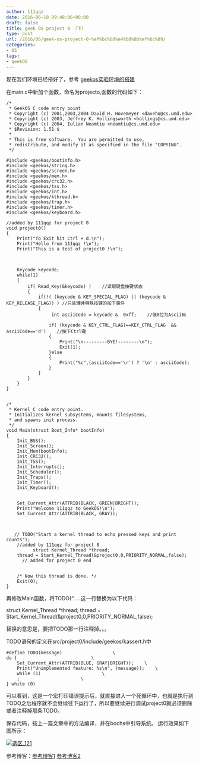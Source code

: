```yaml
---
author: 111qqz
date: 2016-06-18 09:48:06+00:00
draft: false
title: geek OS project 0 （下）
type: post
url: /2016/06/geek-os-project-0-%ef%bc%88%e4%b8%8b%ef%bc%89/
categories:
- OS
tags:
- geekOS
---
```


现在我们环境已经搭好了，参考 [geekos实验环境的搭建](https://111qqz.com/wordpress/2016/06/geekok-project0/)

在main.c中新加个函数，命名为projecto,函数的代码如下：





    
    /*
     * GeekOS C code entry point
     * Copyright (c) 2001,2003,2004 David H. Hovemeyer <daveho@cs.umd.edu>
     * Copyright (c) 2003, Jeffrey K. Hollingsworth <hollings@cs.umd.edu>
     * Copyright (c) 2004, Iulian Neamtiu <neamtiu@cs.umd.edu>
     * $Revision: 1.51 $
     * 
     * This is free software.  You are permitted to use,
     * redistribute, and modify it as specified in the file "COPYING".
     */
    
    #include <geekos/bootinfo.h>
    #include <geekos/string.h>
    #include <geekos/screen.h>
    #include <geekos/mem.h>
    #include <geekos/crc32.h>
    #include <geekos/tss.h>
    #include <geekos/int.h>
    #include <geekos/kthread.h>
    #include <geekos/trap.h>
    #include <geekos/timer.h>
    #include <geekos/keyboard.h>
    
    //added by 111qqz for project 0
    void project0()
    {
        Print("To Exit hit Ctrl + d.\n");
        Print("Hello from 111qqz !\n"); 
        Print("This is a test of project0 !\n");
    
              
    
        Keycode keycode;
        while(1)
        {
            if( Read_Key(&keycode) )    //读取键盘按键状态
            {
                if(!( (keycode & KEY_SPECIAL_FLAG) || (keycode & KEY_RELEASE_FLAG)) ) //只处理非特殊按键的按下事件
                {                
                     int asciiCode = keycode &  0xff;    //低8位为Ascii码
    
                    if( (keycode & KEY_CTRL_FLAG)==KEY_CTRL_FLAG  &&  asciiCode=='d')    //按下Ctrl键
                    {
                        Print("\n---------BYE!--------\n");
                        Exit(1);                      
                    }else
                    {
                        Print("%c",(asciiCode=='\r') ? '\n' : asciiCode);
                    }
                } 
            }
        }
    }
    
    
    /*
     * Kernel C code entry point.
     * Initializes kernel subsystems, mounts filesystems,
     * and spawns init process.
     */
    void Main(struct Boot_Info* bootInfo)
    {
        Init_BSS();
        Init_Screen();
        Init_Mem(bootInfo);
        Init_CRC32();
        Init_TSS();
        Init_Interrupts();
        Init_Scheduler();
        Init_Traps();
        Init_Timer();
        Init_Keyboard();
    
    
        Set_Current_Attr(ATTRIB(BLACK, GREEN|BRIGHT));
        Print("Welcome 111qqz to GeekOS!\n");
        Set_Current_Attr(ATTRIB(BLACK, GRAY));
    
    
    
       // TODO("Start a kernel thread to echo pressed keys and print counts");
        //added by 111qqz for project 0
              struct Kernel_Thread *thread;
        thread = Start_Kernel_Thread(&project0,0,PRIORITY_NORMAL,false);
          // added for project 0 end
    
    
        /* Now this thread is done. */
        Exit(0);
    }
    
    
    
    


再修改Main函数，将TODO(“…..这一行替换为以下代码：

struct Kernel_Thread *thread;
thread = Start_Kernel_Thread(&project0,0,PRIORITY_NORMAL,false);

替换的意思是，要把TODO那一行注释掉。。。

TODO语句的定义在src/project0/include/geekos/kassert.h中

    
    #define TODO(message)					\
    do {							\
        Set_Current_Attr(ATTRIB(BLUE, GRAY|BRIGHT));	\
        Print("Unimplemented feature: %s\n", (message));	\
        while (1)						\
    	;						\
    } while (0)
    


可以看到，这是一个宏打印错误提示后，就直接进入一个死循环中，也就是执行到TODO之后程序就不会继续往下运行了，所以要继续进行调试project0就必须删除或者注释掉那条TODO。



保存代码，按上一篇文章中的方法编译，并在bochs中引导系统。
运行效果如下图所示：

[![选区_121](https://111qqz.com/wordpress/wp-content/uploads/2016/06/选区_121.png)
](https://111qqz.com/wordpress/wp-content/uploads/2016/06/选区_121.png)





参考博客：[参考博客1](http://blog.csdn.net/cherylnatsu/article/details/6838996)
[参考博客2](http://www.cnblogs.com/wuchang/archive/2009/06/02/geekos-project0.html)

